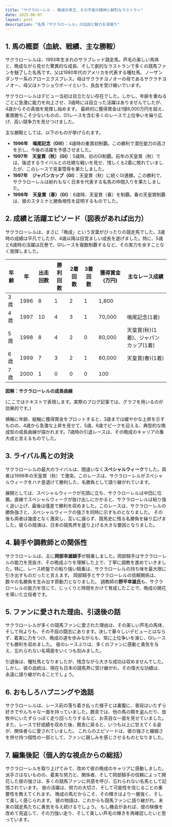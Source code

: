 ```yaml
---
title: "サクラローレル - 晩成の帝王、その不屈の精神と鮮烈なラストラン"
date: 2025-06-07
layout: post
description: "名馬『サクラローレル』の伝説と魅力を深堀り"
---
```


## 1. 馬の概要（血統、戦績、主な勝鞍）

サクラローレルは、1993年生まれのサラブレッド競走馬。芦毛の美しい馬体と、晩成ながら見せた驚異的な成長、そして劇的なラストランで多くの競馬ファンを魅了した名馬です。父は1980年代のアメリカを代表する種牡馬、ノーザンダンサー系のアローエクスプレス。母はサクラチヨノオーの母であるサクラチヨノオー、母父はトウショウボーイという、良血を受け継いでいます。

サクラローレルはデビュー当初は目立たない存在でした。しかし、年齢を重ねるごとに急激に能力を向上させ、3歳時には目立った活躍はありませんでしたが、4歳からその真価を発揮し始めます。  最終的に獲得賞金は1億6,000万円を超え、重賞勝ちこそ少ないものの、G1レースを含む多くのレースで上位争いを繰り広げ、高い競争力を見せつけました。

主な勝鞍としては、以下のものが挙げられます。

* **1996年　鳴尾記念（GIII）**：4歳時の重賞初制覇。この勝利で潜在能力の高さを示し、今後の活躍を予感させました。
* **1997年　天皇賞（秋）（GI）**：5歳時、初のGI制覇。前年の天皇賞（秋）では、後述するライバルとの壮絶な戦いを見せ、惜しくも2着に敗れていましたが、このレースで見事雪辱を果たしました。
* **1997年　ジャパンカップ（GI）**：天皇賞（秋）に続くGI連勝。この勝利で、サクラローレルは紛れもなく日本を代表する名馬の仲間入りを果たしました。
* **1998年　天皇賞（春）（GI）**：6歳時、天皇賞（春）を制覇。春の天皇賞制覇は、彼のスタミナと勝負根性を証明するものでした。


## 2. 成績と活躍エピソード（図表があれば出力）

サクラローレルは、まさに「晩成」という言葉がぴったりの競走馬でした。3歳時の成績は平凡でしたが、4歳以降は目覚ましい成長を遂げました。特に、5歳と6歳時の活躍は圧巻で、GIレースを複数制覇するなど、その実力を余すことなく発揮しました。

| 年齢 | 年 | 出走回数 | 勝利回数 | 2着回数 | 3着回数 | 獲得賞金(万円) | 主なレース成績 |
|---|---|---|---|---|---|---|---|
| 3歳 | 1996 | 8 | 1 | 2 | 1 | 1,800 |  |
| 4歳 | 1997 | 10 | 4 | 3 | 1 | 70,000 | 鳴尾記念(1着) |
| 5歳 | 1998 | 8 | 4 | 2 | 0 | 80,000 | 天皇賞(秋)(1着)、ジャパンカップ(1着) |
| 6歳 | 1999 | 7 | 3 | 2 | 1 | 80,000 | 天皇賞(春)(1着) |
| 7歳 | 2000 | 1 | 0 | 0 | 0 | 100 |  |


**図解：サクラローレルの成長曲線**

(ここではテキストで表現します。実際のブログ記事では、グラフを用いるのが効果的です。)

横軸に年齢、縦軸に獲得賞金をプロットすると、3歳までは緩やかな上昇を示すものの、4歳から急激な上昇を見せて、5歳、6歳でピークを迎える、典型的な晩成型の成長曲線が描かれます。7歳時の引退レースは、その晩成のキャリアの集大成と言えるものでした。


## 3. ライバル馬との対決

サクラローレルの最大のライバルは、間違いなく**スペシャルウィーク**でした。両者は1998年の天皇賞（秋）で激突。このレースは、サクラローレルがスペシャルウィークをハナ差退けて勝利した、名勝負として語り継がれています。

展開としては、スペシャルウィークが先頭に立ち、サクラローレルは中団に位置。直線でスペシャルウィークが抜け出しにかかると、サクラローレルは粘り強く追い上げ、最後は僅差で勝利を収めました。このレースは、サクラローレルの勝負強さと、スペシャルウィークの強さを同時に示すものとなりました。  その後も両者は幾度となく激突し、互いに譲らず、競馬史に残る名勝負を繰り広げました。彼らの競演は、日本の競馬界を盛り上げる大きな要因となりました。


## 4. 騎手や調教師との関係性

サクラローレルは、主に**岡部幸雄騎手**が騎乗しました。岡部騎手はサクラローレルの能力を見抜き、その晩成ぶりを理解した上で、丁寧に調教を進めていきました。特に、レース終盤での粘り強い騎乗は、サクラローレルの持ち味を最大限に引き出すものだったと言えます。  岡部騎手とサクラローレルの信頼関係は、数々の名勝負を生み出す原動力となりました。  調教師の**野平幸雄氏**も、サクラローレルの能力を信じて、じっくりと時間をかけて育成したことで、晩成の開花を導いた立役者です。


## 5. ファンに愛された理由、引退後の話

サクラローレルが多くの競馬ファンに愛された理由は、その美しい芦毛の馬体、そして何よりも、その不屈の闘志にあります。決して華々しいデビューとはならず、着実に力をつけ、晩成の道を歩みながらも、常に上位争いを演じ、GIレースでも勝利を収めました。  彼のレースぶりは、多くのファンに感動と勇気を与え、忘れられない名場面をいくつも刻みました。

引退後は、種牡馬となりましたが、残念ながら大きな成功は収めませんでした。しかし、彼の血統は、現在も日本の競馬界に受け継がれ、その偉大な功績は、永遠に語り継がれることでしょう。


## 6. おもしろハプニングや逸話

サクラローレルは、レース前の落ち着き払った様子とは裏腹に、普段はいたずら好きでやんちゃな一面を持っていました。厩舎では、他の馬の餌を盗んだり、放牧中にいたずらっぽく走り回ったりするなど、お茶目な一面を見せていました。  また、レースで好成績を収めた後、厩舎に戻ると、いつも以上に甘えてくる姿が、関係者らに愛されていました。  これらのエピソードは、彼の強さと繊細さを併せ持つ個性の一部として、ファンに親しみを感じさせるものとなりました。


## 7. 編集後記（個人的な視点からの総括）

サクラローレルを取り上げてみて、改めて彼の晩成のキャリアに感動しました。派手さはないものの、着実な努力と、関係者、そして岡部騎手の信頼によって開花した彼の強さは、多くの競馬ファンに共感を呼び、忘れられない名馬として記憶されています。  彼の活躍は、努力の大切さ、そして可能性を信じることの重要性を教えてくれます。  晩成の馬だからこそ、その輝きはより一層強く、そして美しく感じられます。  彼の物語は、これからも競馬ファンに語り継がれ、未来の競走馬たちに勇気を与え続けるでしょう。  もし機会があれば、彼の映像を改めて見返して、その力強い走り、そして美しい芦毛の輝きを再確認したいと思っています。
